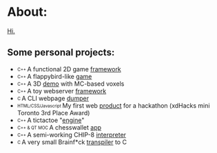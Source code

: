 # About:
[Hi.](https://jzj-personal.herokuapp.com/)
## Some personal projects:
- <sub><sup> C++ </sup></sub> A functional 2D game [framework](https://github.com/return0jz/framework2d)
- <sub><sup> C++ </sup></sub> A flappybird-like [game](https://github.com/return0jz/wallbird)
- <sub><sup> C++ </sup></sub> A 3D [demo](https://github.com/return0jz/badmc) with MC-based voxels 
- <sub><sup> C++ </sup></sub> A toy webserver [framework](https://github.com/return0jz/serverstuff)
- <sub><sup> C </sup></sub> A CLI webpage [dumper](https://github.com/return0jz/baddumper)
- <sub><sup> HTML/CSS/Javascript </sup></sub> My first web [product](https://github.com/return0jz/xdhack) for a hackathon (xdHacks mini Toronto 3rd Place Award)
- <sub><sup> C++ </sub></sup> A tictactoe "[engine](https://github.com/return0jz/kektictactoe)"
- <sub><sup> C++ & QT MOC </sup></sub> A chesswallet [app](https://github.com/return0jz/chesswallet)
- <sub><sup> C++ </sup></sub> A semi-working CHIP-8 [interpreter](https://github.com/return0jz/buggedchip8)
- <sub><sup> C </sup></sub> A very small Brainf*ck [transpiler](https://github.com/return0jz/brainf-ctranspiler) to C 
